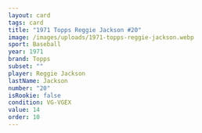 ```yaml
---
layout: card
tags: card
title: "1971 Topps Reggie Jackson #20"
image: /images/uploads/1971-topps-reggie-jackson.webp
sport: Baseball
year: 1971
brand: Topps
subset: ""
player: Reggie Jackson
lastName: Jackson
number: "20"
isRookie: false
condition: VG-VGEX
value: 14
order: 10
---
```


